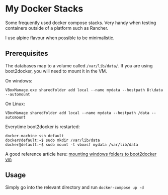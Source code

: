 # My Docker Stacks

Some frequently used docker compose stacks. Very handy when testing containers outside of a platform such as Rancher.

I use alpine flavour when possible to be minimalistic.

## Prerequisites

The databases map to a volume called `/var/lib/data/`. If you are using boot2docker, you will need to mount it in the VM. 

On windows:

	VBoxManage.exe sharedfolder add local --name mydata --hostpath D:\data --automount

On Linux:

 	VBoxManage sharedfolder add local --name mydata --hostpath /data --automount

Everytime boot2docker is restarted:

	docker-machine ssh default
	docker@default:~$ sudo mkdir /var/lib/data
	docker@default:~$ sudo mount -t vboxsf mydata /var/lib/data

A good reference article here: [mounting windows folders to boot2docker vm](http://tuhrig.de/mount-windows-folder-to-boot2docker-vm/)

## Usage

Simply go into the relevant directory and run `docker-compose up -d`